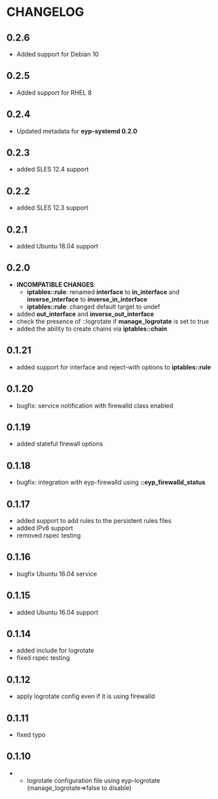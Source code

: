 # CHANGELOG

## 0.2.6

* Added support for Debian 10

## 0.2.5

* Added support for RHEL 8

## 0.2.4

* Updated metadata for **eyp-systemd 0.2.0**

## 0.2.3

* added SLES 12.4 support

## 0.2.2

* added SLES 12.3 support

## 0.2.1

* added Ubuntu 18.04 support

## 0.2.0

* **INCOMPATIBLE CHANGES**:
  - **iptables::rule**: renamed **interface** to **in_interface** and **inverse_interface** to **inverse_in_interface**
  - **iptables::rule**: changed default target to undef
* added **out_interface** and **inverse_out_interface**
* check the presence of ::logrotate if **manage_logrotate** is set to true
* added the ability to create chains via **iptables::chain**

## 0.1.21

* added support for interface and reject-with options to **iptables::rule**

## 0.1.20

* bugfix: service notification with firewalld class enabled

## 0.1.19

* added stateful firewall options

## 0.1.18

* bugfix: integration with eyp-firewalld using **::eyp_firewalld_status**

## 0.1.17

* added support to add rules to the persistent rules files
* added IPv6 support
* removed rspec testing

## 0.1.16

* bugfix Ubuntu 16.04 service

## 0.1.15

* added Ubuntu 16.04 support

## 0.1.14

* added include for logrotate
* fixed rspec testing

## 0.1.12

* apply logrotate config even if it is using firewalld

## 0.1.11

* fixed typo

## 0.1.10

* * logrotate configuration file using eyp-logrotate (manage_logrotate=>false to disable)
